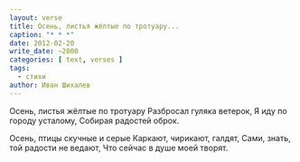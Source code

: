 ```yaml
---
layout: verse
title: Осень, листья жёлтые по тротуару...
caption: "* * *"
date: 2012-02-20
write_date: ~2000
categories: [ text, verses ]
tags:
  - стихи
author: Иван Шихалев
---
```

Осень, листья жёлтые по тротуару
Разбросал гуляка ветерок,
Я иду по городу усталому,
Собирая радостей оброк.

Осень, птицы скучные и серые
Каркают, чирикают, галдят,
Сами, знать, той радости не ведают,
Что сейчас в душе моей творят.
